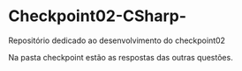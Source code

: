 # Checkpoint02-CSharp-
Repositório dedicado ao desenvolvimento do checkpoint02

Na pasta checkpoint estão as respostas das outras questões. 
